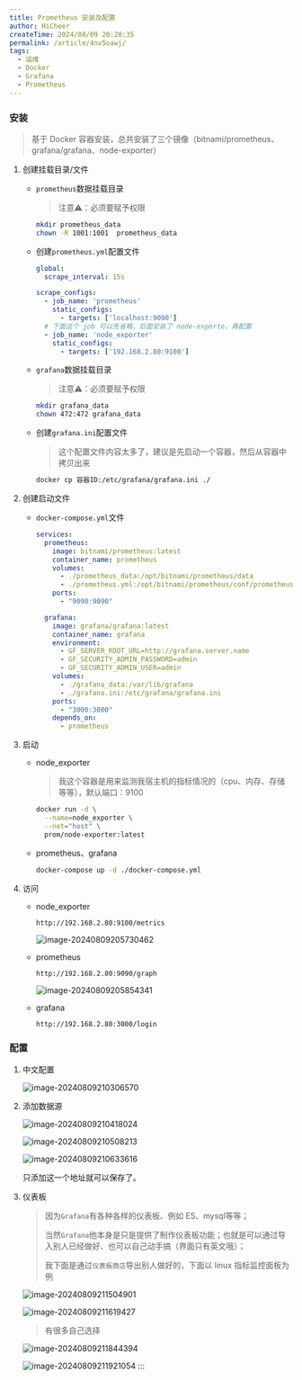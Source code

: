 ```yaml
---
title: Prometheus 安装及配置
author: HiCheer
createTime: 2024/08/09 20:20:35
permalink: /article/4nv5oawj/
tags:
  - 运维
  - Docker
  - Grafana
  - Prometheus
---
```


### 安装

> 基于 Docker 容器安装，总共安装了三个镜像（bitnami/prometheus、grafana/grafana、node-exporter）
>

1. 创建挂载目录/文件
   - `prometheus`数据挂载目录
      > 注意⚠️：必须要赋予权限
       ```bash 
      mkdir prometheus_data
      chown -R 1001:1001  prometheus_data
       ```
     
   - 创建`prometheus.yml`配置文件
      ```yaml
      global:
        scrape_interval: 15s
      
      scrape_configs:
        - job_name: 'prometheus'
          static_configs:
            - targets: ['localhost:9090']
        # 下面这个 job 可以先省略，后面安装了 node-exporte，再配置
        - job_name: 'node_exporter'
          static_configs:
            - targets: ['192.168.2.80:9100']
      ```

   - `grafana`数据挂载目录
      > 注意⚠️：必须要赋予权限
        ```bash
        mkdir grafana_data
        chown 472:472 grafana_data
        ```

   -  创建`grafana.ini`配置文件
      > 这个配置文件内容太多了，建议是先启动一个容器，然后从容器中拷贝出来
        ```bash
        docker cp 容器ID:/etc/grafana/grafana.ini ./
        ```

2. 创建启动文件

   - `docker-compose.yml`文件
     ```yaml
     services:
       prometheus:
         image: bitnami/prometheus:latest
         container_name: prometheus
         volumes:
           - ./prometheus_data:/opt/bitnami/prometheus/data
           - ./prometheus.yml:/opt/bitnami/prometheus/conf/prometheus.yml
         ports:
           - "9090:9090"

       grafana:
         image: grafana/grafana:latest
         container_name: grafana
         environment:
           - GF_SERVER_ROOT_URL=http://grafana.server.name
           - GF_SECURITY_ADMIN_PASSWORD=admin
           - GF_SECURITY_ADMIN_USER=admin
         volumes:
           - ./grafana_data:/var/lib/grafana
           - ./grafana.ini:/etc/grafana/grafana.ini
         ports:
           - "3000:3000"
         depends_on:
           - prometheus
     ```
  
3. 启动

   - node_exporter

     >    我这个容器是用来监测我宿主机的指标情况的（cpu、内存、存储等等），默认端口：9100

     ```bash
     docker run -d \
       --name=node_exporter \
       --net="host" \
       prom/node-exporter:latest
     ```

   - prometheus、grafana

     ```bash
     docker-compose up -d ./docker-compose.yml
     ```

4. 访问

   - node_exporter

     ```http
     http://192.168.2.80:9100/metrics
     ```

     ![image-20240809205730462](assets/image-20240809205730462.png)

   - prometheus

     ```http
     http://192.168.2.80:9090/graph
     ```

     ![image-20240809205854341](assets/image-20240809205854341.png)

   - grafana

     ```http
     http://192.168.2.80:3000/login
     ```

### 配置

1. 中文配置

   ![image-20240809210306570](assets/image-20240809210306570.png)

2. 添加数据源

   ![image-20240809210418024](assets/image-20240809210418024.png)

   ![image-20240809210508213](assets/image-20240809210508213.png)

   ![image-20240809210633616](assets/image-20240809210633616.png)

    只添加这一个地址就可以保存了。

3. 仪表板

   > 因为`Grafana`有各种各样的仪表板、例如 ES、mysql等等；
   >
   > 当然`Grafana`他本身是只是提供了制作仪表板功能；也就是可以通过导入别人已经做好、也可以自己动手搞（界面只有英文哦）；
   >
   > 我下面是通过`仪表板商店`导出别人做好的，下面以 linux 指标监控面板为例

   ![image-20240809211504901](assets/image-20240809211504901.png)

   ![image-20240809211619427](assets/image-20240809211619427.png)

   > 有很多自己选择

   ![image-20240809211844394](assets/image-20240809211844394.png)

   ![image-20240809211921054](assets/image-20240809211921054.png)
   :::
